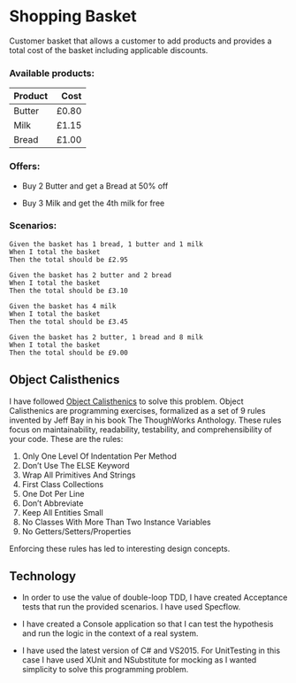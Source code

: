 # Shopping Basket

Customer basket that allows a customer to add products and provides a total cost of the basket including applicable discounts.

### Available products:

| Product | Cost  |
| --------|------:|
| Butter  | £0.80 |
| Milk    | £1.15 |
| Bread   | £1.00 |


### Offers:

- Buy 2 Butter and get a Bread at 50% off

- Buy 3 Milk and get the 4th milk for free

### Scenarios:

```
Given the basket has 1 bread, 1 butter and 1 milk 
When I total the basket 
Then the total should be £2.95

Given the basket has 2 butter and 2 bread 
When I total the basket 
Then the total should be £3.10

Given the basket has 4 milk 
When I total the basket 
Then the total should be £3.45

Given the basket has 2 butter, 1 bread and 8 milk 
When I total the basket 
Then the total should be £9.00
```

## Object Calisthenics 

I have followed [Object Calisthenics](http://javflores.github.io/object-calisthenics/) to solve this problem. 
Object Calisthenics are programming exercises, formalized as a set of 9 rules invented by Jeff Bay in his book The ThoughWorks Anthology. 
These rules focus on maintainability, readability, testability, and comprehensibility of your code. These are the rules:

1. Only One Level Of Indentation Per Method
2. Don’t Use The ELSE Keyword
3. Wrap All Primitives And Strings
4. First Class Collections
5. One Dot Per Line
6. Don’t Abbreviate
7. Keep All Entities Small
8. No Classes With More Than Two Instance Variables
9. No Getters/Setters/Properties

Enforcing these rules has led to interesting design concepts.

## Technology

- In order to use the value of double-loop TDD, I have created Acceptance tests that run the provided scenarios. I have used Specflow.

- I have created a Console application so that I can test the hypothesis and run the logic in the context of a real system.

- I have used the latest version of C# and VS2015. For UnitTesting in this case I have used XUnit and NSubstitute for mocking as I wanted simplicity to solve this programming problem.
